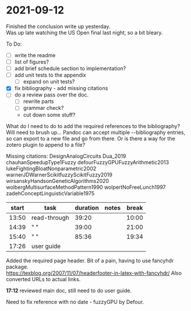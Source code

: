 # 2021-09-12
Finished the conclusion write up yesterday.  
Was up late watching the US Open final last night, so a bit bleary.

To Do:
- [ ] write the readme
- [ ] list of figures?
- [ ] add brief schedule section to implementation?
- [ ] add unit tests to the appendix
    - [ ] expand on unit tests?
- [X] fix bibliography - add missing citations
- [ ] do a review pass over the doc.
    - [ ] rewrite parts
    - [ ] grammar check?
    - cut down some stuff?


What do I need to do to add the required references to the bibliography?  Will need to brush up...
Pandoc can accept multiple --bibliography entries, so can export to a new file and go from there.  Or is there a way for the zotero plugin to append to a file?

Missing citations:
    DesignAnalogCircuits
    Dua_2019
    chauhanSpeedupType1Fuzzy
    defourFuzzyGPUFuzzyArithmetic2013
    lukeFightingBloatNonparametric2002
    warnerJDWarnerScikitfuzzyScikitFuzzy2019
    wirsanskyHandsonGeneticAlgorithms2020
    wolbergMultisurfaceMethodPattern1990
    wolpertNoFreeLunch1997
    zadehConceptLinguisticVariable1975


| start | task         | duration | notes | break |
| ----- | ------------ | -------- | ----- | ----- |
| 13:50 | read-through | 39:20    |       | 10:00 |
| 14:39 | " "          | 39:00    |       | 21:00 |
| 15:40 | " "          | 85:36    |       | 19:34 |
| 17:26 | user guide   |          |       |       |

Added the required page header.  Bit of a pain, having to use fancyhdr package.  
https://texblog.org/2007/11/07/headerfooter-in-latex-with-fancyhdr/
Also converted URLs to actual links.

**17:12** reviewed main doc, still need to do user guide.

Need to fix reference with no date - fuzzyGPU by Defour.



